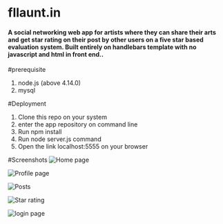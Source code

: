 # fllaunt.in
#### A social networking web app for artists where they can share their arts and get star rating on their post by other users on a five star based evaluation system. Built entirely on handlebars template with no javascript and html in front end..

#prerequisite

1. node.js (above 4.14.0)
2. mysql 

#Deployment

1. Clone this repo on your system
2. enter the app repository on command line
3. Run npm install
4. Run node server.js command
5. Open the link localhost:5555 on your browser

#Screenshots
![Home page](https://drive.google.com/open?id=0B0nsGa77GEBpVVpPbnhOMmk4MjE1cUFSNHR5MHV3b2h4Z2ZV)

![Profile page](https://drive.google.com/open?id=0B0nsGa77GEBpcDlHWlpJZ1JwRE01bFdfSEphSFdGenV3TkVN)

![Posts](https://drive.google.com/open?id=0B0nsGa77GEBpOWkzMk1URTVnYlhNMzhJa0tob0xDZG9TdGlV)

![Star rating](https://drive.google.com/open?id=0B0nsGa77GEBpcFdZQWlENDA1Sm5acmdXLVREa0JmR2g0YUJR)

![login page](https://drive.google.com/open?id=0B0nsGa77GEBpTzdDcXhJbF9uZHhaeGN0bnJlTjJiblBXSXpv)

